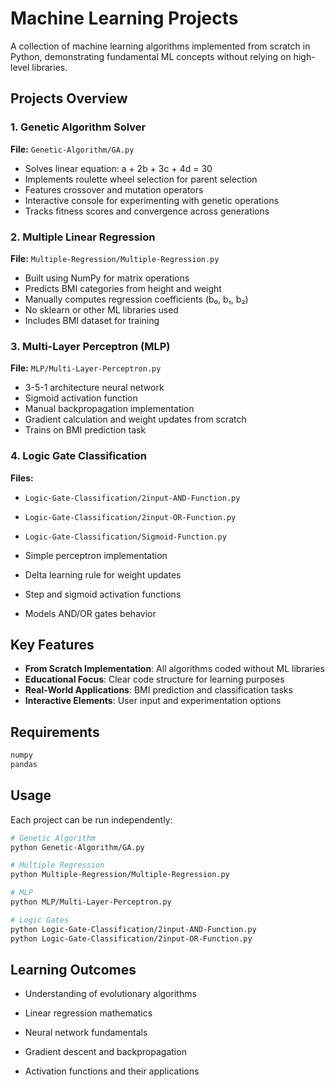 # Machine Learning Projects

A collection of machine learning algorithms implemented from scratch in Python, demonstrating fundamental ML concepts without relying on high-level libraries.

## Projects Overview

### 1. Genetic Algorithm Solver
**File:** `Genetic-Algorithm/GA.py`
- Solves linear equation: a + 2b + 3c + 4d = 30
- Implements roulette wheel selection for parent selection
- Features crossover and mutation operators
- Interactive console for experimenting with genetic operations
- Tracks fitness scores and convergence across generations

### 2. Multiple Linear Regression
**File:** `Multiple-Regression/Multiple-Regression.py`
- Built using NumPy for matrix operations
- Predicts BMI categories from height and weight
- Manually computes regression coefficients (b₀, b₁, b₂)
- No sklearn or other ML libraries used
- Includes BMI dataset for training

### 3. Multi-Layer Perceptron (MLP)
**File:** `MLP/Multi-Layer-Perceptron.py`
- 3-5-1 architecture neural network
- Sigmoid activation function
- Manual backpropagation implementation
- Gradient calculation and weight updates from scratch
- Trains on BMI prediction task

### 4. Logic Gate Classification
**Files:**
- `Logic-Gate-Classification/2input-AND-Function.py`
- `Logic-Gate-Classification/2input-OR-Function.py`
- `Logic-Gate-Classification/Sigmoid-Function.py`

- Simple perceptron implementation
- Delta learning rule for weight updates
- Step and sigmoid activation functions
- Models AND/OR gates behavior

## Key Features
- **From Scratch Implementation**: All algorithms coded without ML libraries
- **Educational Focus**: Clear code structure for learning purposes
- **Real-World Applications**: BMI prediction and classification tasks
- **Interactive Elements**: User input and experimentation options

## Requirements
```bash
numpy
pandas
```

## Usage
Each project can be run independently:

```bash
# Genetic Algorithm
python Genetic-Algorithm/GA.py

# Multiple Regression
python Multiple-Regression/Multiple-Regression.py

# MLP
python MLP/Multi-Layer-Perceptron.py

# Logic Gates
python Logic-Gate-Classification/2input-AND-Function.py
python Logic-Gate-Classification/2input-OR-Function.py
```

## Learning Outcomes
- Understanding of evolutionary algorithms
- Linear regression mathematics
- Neural network fundamentals
- Gradient descent and backpropagation

- Activation functions and their applications
